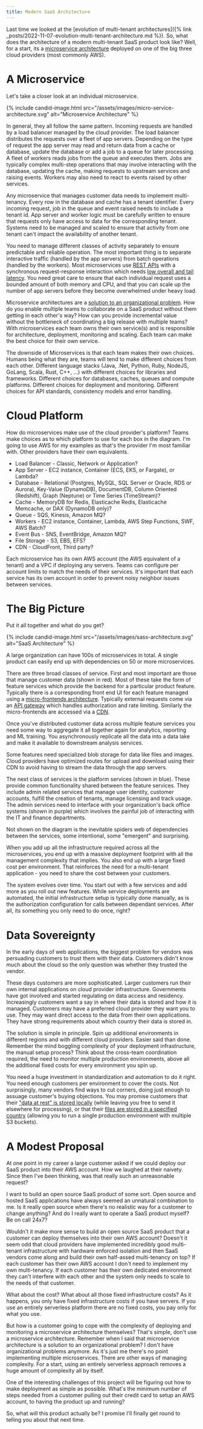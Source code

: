 ```yaml
---
title: Modern SaaS Architecture
---
```


Last time we looked at the [evolution of multi-tenant architectures]({% link _posts/2022-11-07-evolution-multi-tenant-architecture.md %}). So, what does the architecture of a modern multi-tenant SaaS product look like? Well, for a start, its a [microservice architecture](https://martinfowler.com/microservices/) deployed on one of the big three cloud providers (most commonly AWS).

# A Microservice

Let's take a closer look at an individual microservice.

{% include candid-image.html src="/assets/images/micro-service-architecture.svg" alt="Microservice Architecture" %}

In general, they all follow the same pattern. Incoming requests are handled by a load balancer managed by the cloud provider. The load balancer distributes the requests over a fleet of app servers. Depending on the type of request the app server may read and return data from a cache or database, update the database or add a job to a queue for later processing. A fleet of workers reads jobs from the queue and executes them. Jobs are typically complex multi-step operations that may involve interacting with the database, updating the cache, making requests to upstream services and raising events. Workers may also need to react to events raised by other services.

Any microservice that manages customer data needs to implement multi-tenancy. Every row in the database and cache has a tenant identifier. Every incoming request, job in the queue and event raised needs to include a tenant id. App server and worker logic must be carefully written to ensure that requests only have access to data for the corresponding tenant. Systems need to be managed and scaled to ensure that activity from one tenant can't impact the availability of another tenant. 

You need to manage different classes of activity separately to ensure predictable and reliable operation. The most important thing is to separate interactive traffic (handled by the app servers) from batch operations (handled by the workers). Most microservices use [REST APIs](https://aws.amazon.com/what-is/restful-api/) with a synchronous request-response interaction which needs [low overall and tail latency](https://brooker.co.za/blog/2021/04/19/latency.html). You need great care to ensure that each individual request uses a bounded amount of both memory and CPU, and that you can scale up the number of app servers before they become overwhelmed under heavy load.

Microservice architectures are a [solution to an organizational problem](https://martinfowler.com/bliki/MicroservicePremium.html). How do you enable multiple teams to collaborate on a SaaS product without them getting in each other's way? How can you provide incremental value without the bottleneck of coordinating a big release with multiple teams? With microservices each team owns their own service(s) and is responsible for architecture, deployment, monitoring and scaling. Each team can make the best choice for their own service. 

The downside of Microservices is that each team makes their own choices. Humans being what they are, teams will tend to make different choices from each other. Different language stacks (Java, .Net, Python, Ruby, NodeJS, GoLang, Scala, Rust, C++, ...) with different choices for libraries and frameworks. Different choices for databases, caches, queues and compute platforms. Different choices for deployment and monitoring. Different choices for API standards, consistency models and error handling. 

# Cloud Platform

How do microservices make use of the cloud provider's platform? Teams make choices as to which platform to use for each box in the diagram. I'm going to use AWS for my examples as that's the provider I'm most familiar with. Other providers have their own equivalents.

* Load Balancer - Classic, Network or Application?
* App Server - EC2 instance, Container (ECS, EKS, or Fargate), or Lambda?
* Database - Relational (Postgres, MySQL, SQL Server or Oracle, RDS or Aurora), Key-Value (DynamoDB), DocumentDB, Column Oriented (Redshift), Graph (Neptune) or Time Series (TimeStream)?
* Cache - MemoryDB for Redis, Elasticache Redis, Elasticache Memcache, or DAX (DynamoDB only)?
* Queue - SQS, Kinesis, Amazon MQ?
* Workers - EC2 instance, Container, Lambda, AWS Step Functions, SWF, AWS Batch?
* Event Bus - SNS, EventBridge, Amazon MQ?
* File Storage - S3, EBS, EFS?
* CDN - CloudFront, Third party?

Each microservice has its own AWS account (the AWS equivalent of a tenant) and a VPC if deploying any servers. Teams can configure per account limits to match the needs of their services. It's important that each service has its own account in order to prevent noisy neighbor issues between services. 

# The Big Picture

Put it all together and what do you get?

{% include candid-image.html src="/assets/images/sass-architecture.svg" alt="SaaS Architecture" %}

A large organization can have 100s of microservices in total. A single product can easily end up with dependencies on 50 or more microservices. 

There are three broad classes of service. First and most important are those that manage customer data (shown in red). Most of these take the form of feature services which provide the backend for a particular product feature. Typically there is a corresponding front end UI for each feature managed using a [micro-frontends architecture](https://martinfowler.com/articles/micro-frontends.html). Typically external requests come via an [API gateway](https://www.techtarget.com/whatis/definition/API-gateway-application-programming-interface-gateway) which handles authorization and rate limiting. Similarly the micro-frontends are accessed via a [CDN](https://en.wikipedia.org/wiki/Content_delivery_network).

Once you've distributed customer data across multiple feature services you need some way to aggregate it all together again for analytics, reporting and ML training. You asynchronously replicate all the data into a data lake and make it available to downstream analysis services.

Some features need specialized blob storage for data like files and images. Cloud providers have optimized routes for upload and download using their CDN to avoid having to stream the data through the app servers.

The next class of services is the platform services (shown in blue). These provide common functionality shared between the feature services. They include admin related services that manage user identity, customer accounts, fulfill the creation of tenants, manage licensing and track usage. The admin services need to interface with your organization's back office systems (shown in purple) which involves the painful job of interacting with the IT and finance departments.

Not shown on the diagram is the inevitable spiders web of dependencies between the services, some intentional, some "emergent" and surprising.

When you add up all the infrastructure required across all the microservices, you end up with a massive deployment footprint with all the management complexity that implies. You also end up with a large fixed cost per environment. That reinforces the need for a multi-tenant application - you need to share the cost between your customers.

The system evolves over time. You start out with a few services and add more as you roll out new features. While service deployments are automated, the initial infrastructure setup is typically done manually, as is the authorization configuration for calls between dependant services. After all, its something you only need to do once, right?

# Data Sovereignty 

In the early days of web applications, the biggest problem for vendors was persuading customers to trust them with their data. Customers didn't know much about the cloud so the only question was whether they trusted the vendor.

These days customers are more sophisticated. Larger customers run their own internal applications on cloud provider infrastructure. Governments have got involved and started regulating on data access and residency. Increasingly customers want a say in where their data is stored and how it is managed. Customers may have a preferred cloud provider they want you to use. They may want direct access to the data from their own applications. They have strong requirements about which country their data is stored in.

The solution is simple in principle. Spin up additional environments in different regions and with different cloud providers. Easier said than done. Remember the mind boggling complexity of your deployment infrastructure, the manual setup process? Think about the cross-team coordination required, the need to monitor multiple production environments, above all the additional fixed costs for every environment you spin up. 

You need a huge investment in standardization and automation to do it right. You need enough customers per environment to cover the costs. Not surprisingly, many vendors find ways to cut corners, doing just enough to assuage customer's buying objections. You may promise customers that their ["data at rest" is stored locally](https://knowledge.autodesk.com/support/docs/learn-explore/caas/CloudHelp/cloudhelp/ENU/Docs-About-ACC/files/Europe-Data-Center-FAQ-html.html) (while leaving you free to send it elsewhere for processing), or that their [files are stored in a specified country](https://support.procore.com/faq/where-and-how-does-procore-store-customer-information) (allowing you to run a single production environment with multiple S3 buckets).

# A Modest Proposal

At one point in my career a large customer asked if we could deploy our SaaS product into their AWS account. How we laughed at their naivety. Since then I've been thinking, was that really such an unreasonable request?

I want to build an open source SaaS product of some sort. Open source and hosted SaaS applications have always seemed an unnatural combination to me. Is it really open source when there's no realistic way for a customer to change anything? And do I really want to operate a SaaS product myself? Be on call 24x7?

Wouldn't it make more sense to build an open source SaaS product that a customer can deploy themselves into their own AWS account? Doesn't it seem odd that cloud providers have implemented incredibly good multi-tenant infrastructure with hardware enforced isolation and then SaaS vendors come along and build their own half-assed multi-tenancy on top? If each customer has their own AWS account I don't need to implement my own multi-tenancy. If each customer has their own dedicated environment they can't interfere with each other and the system only needs to scale to the needs of that customer.

What about the cost? What about all those fixed infrastructure costs? As it happens, you only have fixed infrastructure costs if you have servers. If you use an entirely serverless platform there are no fixed costs, you pay only for what you use.

But how is a customer going to cope with the complexity of deploying and monitoring a microservice architecture themselves? That's simple, don't use a microservice architecture. Remember when I said that microservice architecture is a solution to an organizational problem? I don't have organizational problems anymore. As it's just me there's no point implementing multiple microservices. There are other ways of managing complexity. For a start, using an entirely serverless approach removes a huge amount of complexity all by itself.

One of the interesting challenges of this project will be figuring out how to make deployment as simple as possible. What's the minimum number of steps needed from a customer pulling out their credit card to setup an AWS account, to having the product up and running?

So, what will this product actually be? I promise I'll finally get round to telling you about that next time.